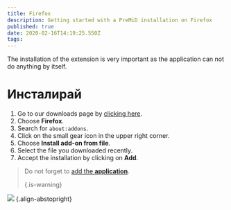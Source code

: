 ```yaml
---
title: Firefox
description: Getting started with a PreMiD installation on Firefox
published: true
date: 2020-02-16T14:19:25.550Z
tags: 
---
```


The installation of the extension is very important as the application can not do anything by itself.

# Инсталирай
1. Go to our downloads page by [clicking here](https://premid.app/downloads).
2. Choose **Firefox**.
3. Search for `about:addons`.
4. Click on the small gear icon in the upper right corner.
5. Choose **Install add-on from file**.
6. Select the file you downloaded recently.
7. Accept the installation by clicking on **Add**.

> Do not forget to [add the **application**](/install). 
> 
> {.is-warning}

![](https://img.icons8.com/color/2x/firefox.png) {.align-abstopright}
